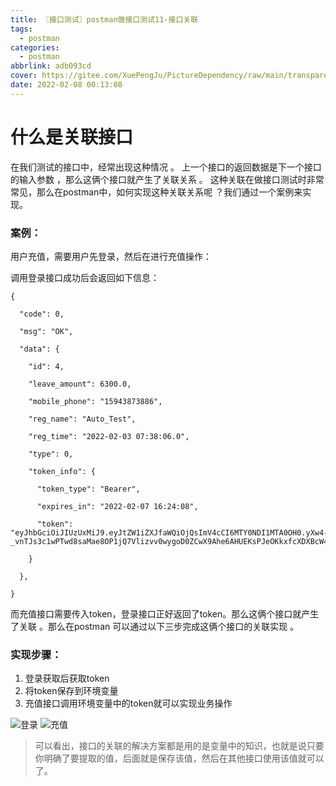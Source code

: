 ```yaml
---
title: 〖接口测试〗postman做接口测试11-接口关联
tags:
  - postman
categories:
  - postman
abbrlink: adb093cd
cover: https://gitee.com/XuePengJu/PictureDependency/raw/main/transparent_picture/transparent_picture%20(11).png
date: 2022-02-08 00:13:08
---
```


# 什么是关联接口

在我们测试的接口中，经常出现这种情况 。 上一个接口的返回数据是下一个接口的输入参数 ，那么这俩个接口就产生了关联关系 。 这种关联在做接口测试时非常常见，那么在postman中，如何实现这种关联关系呢 ？我们通过一个案例来实现。

### 案例：

用户充值，需要用户先登录，然后在进行充值操作：

调用登录接口成功后会返回如下信息：

```
{

  "code": 0,

  "msg": "OK",

  "data": {

    "id": 4,

    "leave_amount": 6300.0,

    "mobile_phone": "15943873886",

    "reg_name": "Auto_Test",

    "reg_time": "2022-02-03 07:38:06.0",

    "type": 0,

    "token_info": {

      "token_type": "Bearer",

      "expires_in": "2022-02-07 16:24:08",

      "token": "eyJhbGciOiJIUzUxMiJ9.eyJtZW1iZXJfaWQiOjQsImV4cCI6MTY0NDI1MTA0OH0.yXw4-_vnTJs3c1wPTwd8saMae8OP1jQ7Vlizvv0wygoD0ZCwX9Ahe6AHUEKsPJeOKkxfcXDXBcW4JNJ8mDkuvw"

    }

  },

}
```

而充值接口需要传入token，登录接口正好返回了token。那么这俩个接口就产生了关联 。那么在postman 可以通过以下三步完成这俩个接口的关联实现 。

### 实现步骤：

1. 登录获取后获取token
2. 将token保存到环境变量
3. 充值接口调用环境变量中的token就可以实现业务操作

 ![登录](https://gitee.com/XuePengJu/PictureDependency/raw/main/blog/ArticlePictures/postman/011-01.png) 
 ![充值](https://gitee.com/XuePengJu/PictureDependency/raw/main/blog/ArticlePictures/postman/011-01.png) 

>  可以看出，接口的关联的解决方案都是用的是变量中的知识，也就是说只要你明确了要提取的值，后面就是保存该值，然后在其他接口使用该值就可以了。